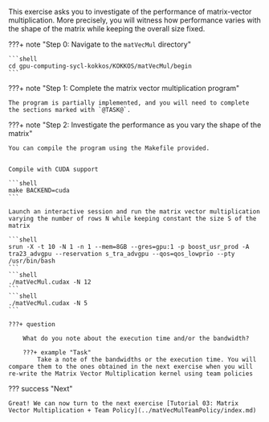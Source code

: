 This exercise asks you to investigate of the performance of matrix-vector multiplication.
More precisely, you will witness how performance varies with the shape of the matrix while keeping the overall size fixed.


???+ note "Step 0: Navigate to the `matVecMul` directory"

    ```shell
    cd gpu-computing-sycl-kokkos/KOKKOS/matVecMul/begin
    ```

???+ note "Step 1: Complete the matrix vector multiplication program"

    The program is partially implemented, and you will need to complete the sections marked with `@TASK@`.

???+ note "Step 2: Investigate the performance as you vary the shape of the matrix"

    You can compile the program using the Makefile provided. 


    Compile with CUDA support

    ```shell
    make BACKEND=cuda
    ```

    Launch an interactive session and run the matrix vector multiplication varying the number of rows N while keeping constant the size S of the matrix

    ```shell
    srun -X -t 10 -N 1 -n 1 --mem=8GB --gres=gpu:1 -p boost_usr_prod -A tra23_advgpu --reservation s_tra_advgpu --qos=qos_lowprio --pty /usr/bin/bash
    ```
    ```shell
    ./matVecMul.cudax -N 12
    ```
    ```shell
    ./matVecMul.cudax -N 5
    ```

    ???+ question

        What do you note about the execution time and/or the bandwidth?

        ???+ example "Task"
            Take a note of the bandwidths or the execution time. You will compare them to the ones obtained in the next exercise when you will re-write the Matrix Vector Multiplication kernel using team policies

??? success "Next"
    
    Great! We can now turn to the next exercise [Tutorial 03: Matrix Vector Multiplication + Team Policy](../matVecMulTeamPolicy/index.md)